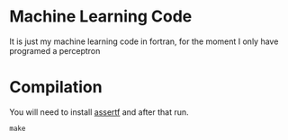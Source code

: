 # Machine Learning Code
It is just my machine learning code in fortran, for the moment I only have programed a perceptron
# Compilation
You will need to install [assertf](https://github.com/alecksandr26/assert-fortran/blob/main/README.md) and after that run.
```
make
```
